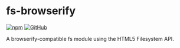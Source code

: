 # fs-browserify

[![npm](https://img.shields.io/npm/v/fs-browserify?style=flat-square)](https://www.npmjs.com/package/fs-browserify)
[![GitHub](https://img.shields.io/github/license/shigma/fs-browserify?style=flat-square)](https://github.com/shigma/fs-browserify/blob/master/LICENSE)

A browserify-compatible fs module using the HTML5 Filesystem API.

